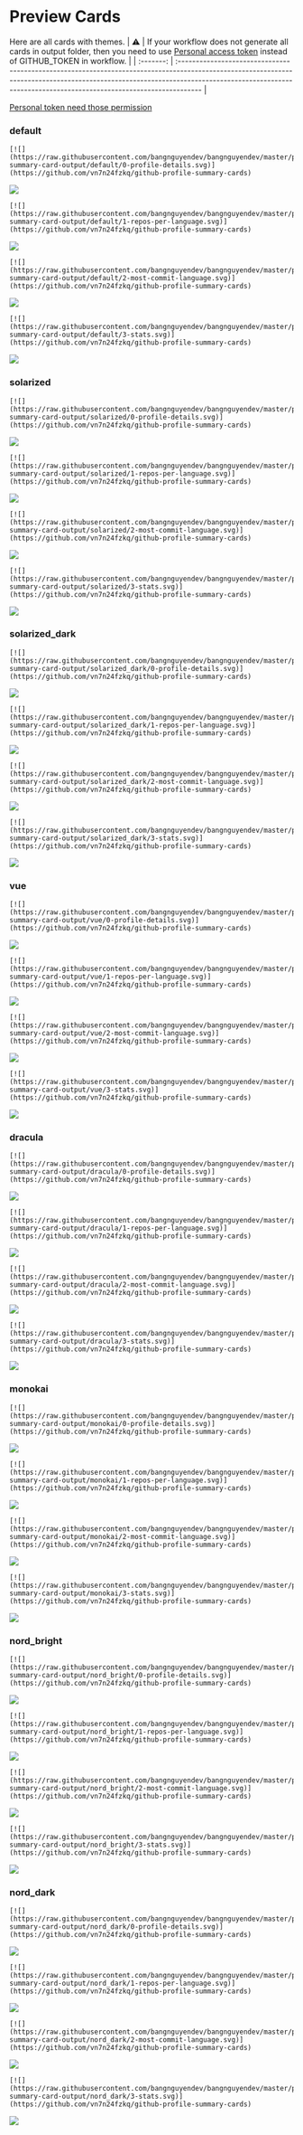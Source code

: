 
# Preview Cards

Here are all cards with themes.
| :warning: | If your workflow does not generate all cards in output folder, then you need to use [Personal access token](https://docs.github.com/en/actions/configuring-and-managing-workflows/creating-and-storing-encrypted-secrets) instead of GITHUB_TOKEN in workflow. |
| :-------: | :------------------------------------------------------------------------------------------------------------------------------------------------------------------------------------------------------------------------------------------------ |

[Personal token need those permission](https://github.com/vn7n24fzkq/github-profile-summary-cards/wiki/Personal-access-token-permissions)


### default


```
[![](https://raw.githubusercontent.com/bangnguyendev/bangnguyendev/master/profile-summary-card-output/default/0-profile-details.svg)](https://github.com/vn7n24fzkq/github-profile-summary-cards)
```
![](https://raw.githubusercontent.com/bangnguyendev/bangnguyendev/master/profile-summary-card-output/default/0-profile-details.svg)


```
[![](https://raw.githubusercontent.com/bangnguyendev/bangnguyendev/master/profile-summary-card-output/default/1-repos-per-language.svg)](https://github.com/vn7n24fzkq/github-profile-summary-cards)
```
![](https://raw.githubusercontent.com/bangnguyendev/bangnguyendev/master/profile-summary-card-output/default/1-repos-per-language.svg)


```
[![](https://raw.githubusercontent.com/bangnguyendev/bangnguyendev/master/profile-summary-card-output/default/2-most-commit-language.svg)](https://github.com/vn7n24fzkq/github-profile-summary-cards)
```
![](https://raw.githubusercontent.com/bangnguyendev/bangnguyendev/master/profile-summary-card-output/default/2-most-commit-language.svg)


```
[![](https://raw.githubusercontent.com/bangnguyendev/bangnguyendev/master/profile-summary-card-output/default/3-stats.svg)](https://github.com/vn7n24fzkq/github-profile-summary-cards)
```
![](https://raw.githubusercontent.com/bangnguyendev/bangnguyendev/master/profile-summary-card-output/default/3-stats.svg)


### solarized


```
[![](https://raw.githubusercontent.com/bangnguyendev/bangnguyendev/master/profile-summary-card-output/solarized/0-profile-details.svg)](https://github.com/vn7n24fzkq/github-profile-summary-cards)
```
![](https://raw.githubusercontent.com/bangnguyendev/bangnguyendev/master/profile-summary-card-output/solarized/0-profile-details.svg)


```
[![](https://raw.githubusercontent.com/bangnguyendev/bangnguyendev/master/profile-summary-card-output/solarized/1-repos-per-language.svg)](https://github.com/vn7n24fzkq/github-profile-summary-cards)
```
![](https://raw.githubusercontent.com/bangnguyendev/bangnguyendev/master/profile-summary-card-output/solarized/1-repos-per-language.svg)


```
[![](https://raw.githubusercontent.com/bangnguyendev/bangnguyendev/master/profile-summary-card-output/solarized/2-most-commit-language.svg)](https://github.com/vn7n24fzkq/github-profile-summary-cards)
```
![](https://raw.githubusercontent.com/bangnguyendev/bangnguyendev/master/profile-summary-card-output/solarized/2-most-commit-language.svg)


```
[![](https://raw.githubusercontent.com/bangnguyendev/bangnguyendev/master/profile-summary-card-output/solarized/3-stats.svg)](https://github.com/vn7n24fzkq/github-profile-summary-cards)
```
![](https://raw.githubusercontent.com/bangnguyendev/bangnguyendev/master/profile-summary-card-output/solarized/3-stats.svg)


### solarized_dark


```
[![](https://raw.githubusercontent.com/bangnguyendev/bangnguyendev/master/profile-summary-card-output/solarized_dark/0-profile-details.svg)](https://github.com/vn7n24fzkq/github-profile-summary-cards)
```
![](https://raw.githubusercontent.com/bangnguyendev/bangnguyendev/master/profile-summary-card-output/solarized_dark/0-profile-details.svg)


```
[![](https://raw.githubusercontent.com/bangnguyendev/bangnguyendev/master/profile-summary-card-output/solarized_dark/1-repos-per-language.svg)](https://github.com/vn7n24fzkq/github-profile-summary-cards)
```
![](https://raw.githubusercontent.com/bangnguyendev/bangnguyendev/master/profile-summary-card-output/solarized_dark/1-repos-per-language.svg)


```
[![](https://raw.githubusercontent.com/bangnguyendev/bangnguyendev/master/profile-summary-card-output/solarized_dark/2-most-commit-language.svg)](https://github.com/vn7n24fzkq/github-profile-summary-cards)
```
![](https://raw.githubusercontent.com/bangnguyendev/bangnguyendev/master/profile-summary-card-output/solarized_dark/2-most-commit-language.svg)


```
[![](https://raw.githubusercontent.com/bangnguyendev/bangnguyendev/master/profile-summary-card-output/solarized_dark/3-stats.svg)](https://github.com/vn7n24fzkq/github-profile-summary-cards)
```
![](https://raw.githubusercontent.com/bangnguyendev/bangnguyendev/master/profile-summary-card-output/solarized_dark/3-stats.svg)


### vue


```
[![](https://raw.githubusercontent.com/bangnguyendev/bangnguyendev/master/profile-summary-card-output/vue/0-profile-details.svg)](https://github.com/vn7n24fzkq/github-profile-summary-cards)
```
![](https://raw.githubusercontent.com/bangnguyendev/bangnguyendev/master/profile-summary-card-output/vue/0-profile-details.svg)


```
[![](https://raw.githubusercontent.com/bangnguyendev/bangnguyendev/master/profile-summary-card-output/vue/1-repos-per-language.svg)](https://github.com/vn7n24fzkq/github-profile-summary-cards)
```
![](https://raw.githubusercontent.com/bangnguyendev/bangnguyendev/master/profile-summary-card-output/vue/1-repos-per-language.svg)


```
[![](https://raw.githubusercontent.com/bangnguyendev/bangnguyendev/master/profile-summary-card-output/vue/2-most-commit-language.svg)](https://github.com/vn7n24fzkq/github-profile-summary-cards)
```
![](https://raw.githubusercontent.com/bangnguyendev/bangnguyendev/master/profile-summary-card-output/vue/2-most-commit-language.svg)


```
[![](https://raw.githubusercontent.com/bangnguyendev/bangnguyendev/master/profile-summary-card-output/vue/3-stats.svg)](https://github.com/vn7n24fzkq/github-profile-summary-cards)
```
![](https://raw.githubusercontent.com/bangnguyendev/bangnguyendev/master/profile-summary-card-output/vue/3-stats.svg)


### dracula


```
[![](https://raw.githubusercontent.com/bangnguyendev/bangnguyendev/master/profile-summary-card-output/dracula/0-profile-details.svg)](https://github.com/vn7n24fzkq/github-profile-summary-cards)
```
![](https://raw.githubusercontent.com/bangnguyendev/bangnguyendev/master/profile-summary-card-output/dracula/0-profile-details.svg)


```
[![](https://raw.githubusercontent.com/bangnguyendev/bangnguyendev/master/profile-summary-card-output/dracula/1-repos-per-language.svg)](https://github.com/vn7n24fzkq/github-profile-summary-cards)
```
![](https://raw.githubusercontent.com/bangnguyendev/bangnguyendev/master/profile-summary-card-output/dracula/1-repos-per-language.svg)


```
[![](https://raw.githubusercontent.com/bangnguyendev/bangnguyendev/master/profile-summary-card-output/dracula/2-most-commit-language.svg)](https://github.com/vn7n24fzkq/github-profile-summary-cards)
```
![](https://raw.githubusercontent.com/bangnguyendev/bangnguyendev/master/profile-summary-card-output/dracula/2-most-commit-language.svg)


```
[![](https://raw.githubusercontent.com/bangnguyendev/bangnguyendev/master/profile-summary-card-output/dracula/3-stats.svg)](https://github.com/vn7n24fzkq/github-profile-summary-cards)
```
![](https://raw.githubusercontent.com/bangnguyendev/bangnguyendev/master/profile-summary-card-output/dracula/3-stats.svg)


### monokai


```
[![](https://raw.githubusercontent.com/bangnguyendev/bangnguyendev/master/profile-summary-card-output/monokai/0-profile-details.svg)](https://github.com/vn7n24fzkq/github-profile-summary-cards)
```
![](https://raw.githubusercontent.com/bangnguyendev/bangnguyendev/master/profile-summary-card-output/monokai/0-profile-details.svg)


```
[![](https://raw.githubusercontent.com/bangnguyendev/bangnguyendev/master/profile-summary-card-output/monokai/1-repos-per-language.svg)](https://github.com/vn7n24fzkq/github-profile-summary-cards)
```
![](https://raw.githubusercontent.com/bangnguyendev/bangnguyendev/master/profile-summary-card-output/monokai/1-repos-per-language.svg)


```
[![](https://raw.githubusercontent.com/bangnguyendev/bangnguyendev/master/profile-summary-card-output/monokai/2-most-commit-language.svg)](https://github.com/vn7n24fzkq/github-profile-summary-cards)
```
![](https://raw.githubusercontent.com/bangnguyendev/bangnguyendev/master/profile-summary-card-output/monokai/2-most-commit-language.svg)


```
[![](https://raw.githubusercontent.com/bangnguyendev/bangnguyendev/master/profile-summary-card-output/monokai/3-stats.svg)](https://github.com/vn7n24fzkq/github-profile-summary-cards)
```
![](https://raw.githubusercontent.com/bangnguyendev/bangnguyendev/master/profile-summary-card-output/monokai/3-stats.svg)


### nord_bright


```
[![](https://raw.githubusercontent.com/bangnguyendev/bangnguyendev/master/profile-summary-card-output/nord_bright/0-profile-details.svg)](https://github.com/vn7n24fzkq/github-profile-summary-cards)
```
![](https://raw.githubusercontent.com/bangnguyendev/bangnguyendev/master/profile-summary-card-output/nord_bright/0-profile-details.svg)


```
[![](https://raw.githubusercontent.com/bangnguyendev/bangnguyendev/master/profile-summary-card-output/nord_bright/1-repos-per-language.svg)](https://github.com/vn7n24fzkq/github-profile-summary-cards)
```
![](https://raw.githubusercontent.com/bangnguyendev/bangnguyendev/master/profile-summary-card-output/nord_bright/1-repos-per-language.svg)


```
[![](https://raw.githubusercontent.com/bangnguyendev/bangnguyendev/master/profile-summary-card-output/nord_bright/2-most-commit-language.svg)](https://github.com/vn7n24fzkq/github-profile-summary-cards)
```
![](https://raw.githubusercontent.com/bangnguyendev/bangnguyendev/master/profile-summary-card-output/nord_bright/2-most-commit-language.svg)


```
[![](https://raw.githubusercontent.com/bangnguyendev/bangnguyendev/master/profile-summary-card-output/nord_bright/3-stats.svg)](https://github.com/vn7n24fzkq/github-profile-summary-cards)
```
![](https://raw.githubusercontent.com/bangnguyendev/bangnguyendev/master/profile-summary-card-output/nord_bright/3-stats.svg)


### nord_dark


```
[![](https://raw.githubusercontent.com/bangnguyendev/bangnguyendev/master/profile-summary-card-output/nord_dark/0-profile-details.svg)](https://github.com/vn7n24fzkq/github-profile-summary-cards)
```
![](https://raw.githubusercontent.com/bangnguyendev/bangnguyendev/master/profile-summary-card-output/nord_dark/0-profile-details.svg)


```
[![](https://raw.githubusercontent.com/bangnguyendev/bangnguyendev/master/profile-summary-card-output/nord_dark/1-repos-per-language.svg)](https://github.com/vn7n24fzkq/github-profile-summary-cards)
```
![](https://raw.githubusercontent.com/bangnguyendev/bangnguyendev/master/profile-summary-card-output/nord_dark/1-repos-per-language.svg)


```
[![](https://raw.githubusercontent.com/bangnguyendev/bangnguyendev/master/profile-summary-card-output/nord_dark/2-most-commit-language.svg)](https://github.com/vn7n24fzkq/github-profile-summary-cards)
```
![](https://raw.githubusercontent.com/bangnguyendev/bangnguyendev/master/profile-summary-card-output/nord_dark/2-most-commit-language.svg)


```
[![](https://raw.githubusercontent.com/bangnguyendev/bangnguyendev/master/profile-summary-card-output/nord_dark/3-stats.svg)](https://github.com/vn7n24fzkq/github-profile-summary-cards)
```
![](https://raw.githubusercontent.com/bangnguyendev/bangnguyendev/master/profile-summary-card-output/nord_dark/3-stats.svg)

